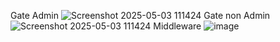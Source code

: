 Gate Admin
![Screenshot 2025-05-03 111424](https://github.com/user-attachments/assets/b9229cc0-ee56-43cf-994c-4372b8f972d5)
Gate non Admin
![Screenshot 2025-05-03 111424](https://github.com/user-attachments/assets/2b543d42-e20a-431e-8f18-11e8c1313509)
Middleware
![image](https://github.com/user-attachments/assets/5fd3be47-46d7-45a2-9ef2-0996ff4e2766)